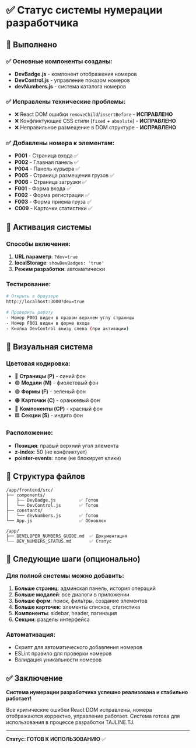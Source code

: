 # ✅ Статус системы нумерации разработчика

## 🎯 Выполнено

### ✅ Основные компоненты созданы:
- **DevBadge.js** - компонент отображения номеров
- **DevControl.js** - управление показом номеров  
- **devNumbers.js** - система каталога номеров

### ✅ Исправлены технические проблемы:
- ❌ React DOM ошибки `removeChild`/`insertBefore` - **ИСПРАВЛЕНО**
- ❌ Конфликтующие CSS стили (`fixed` + `absolute`) - **ИСПРАВЛЕНО** 
- ❌ Неправильное размещение в DOM структуре - **ИСПРАВЛЕНО**

### ✅ Добавлены номера к элементам:
- **P001** - Страница входа ✅ 
- **P002** - Главная панель ✅
- **P004** - Панель курьера ✅
- **P005** - Страница размещения грузов ✅
- **P006** - Страница загрузки ✅
- **F001** - Форма входа ✅
- **F002** - Форма регистрации ✅ 
- **F003** - Форма приема груза ✅
- **C009** - Карточки статистики ✅

## 🚀 Активация системы

### Способы включения:
1. **URL параметр**: `?dev=true`
2. **localStorage**: `showDevBadges: 'true'`
3. **Режим разработки**: автоматически

### Тестирование:
```bash
# Открыть в браузере
http://localhost:3000?dev=true

# Проверить работу
- Номер P001 виден в правом верхнем углу страницы
- Номер F001 виден в форме входа  
- Кнопка DevControl внизу слева (при активации)
```

## 🎨 Визуальная система

### Цветовая кодировка:
- 🔵 **Страницы (P)** - синий фон
- 🟣 **Модали (M)** - фиолетовый фон
- 🟢 **Формы (F)** - зеленый фон
- 🟠 **Карточки (C)** - оранжевый фон
- 🔴 **Компоненты (CP)** - красный фон
- 🟦 **Секции (S)** - индиго фон

### Расположение:
- **Позиция**: правый верхний угол элемента
- **z-index**: 50 (не конфликтует)
- **pointer-events**: none (не блокирует клики)

## 📂 Структура файлов

```
/app/frontend/src/
├── components/
│   ├── DevBadge.js         ✅ Готов
│   └── DevControl.js       ✅ Готов  
├── constants/
│   └── devNumbers.js       ✅ Готов
└── App.js                  ✅ Обновлен

/app/
├── DEVELOPER_NUMBERS_GUIDE.md  ✅ Документация
└── DEV_NUMBERS_STATUS.md       ✅ Статус
```

## 🔄 Следующие шаги (опционально)

### Для полной системы можно добавить:
1. **Больше страниц**: админская панель, история операций
2. **Больше модалей**: все диалоги в приложении
3. **Больше форм**: поиск, фильтры, создание элементов
4. **Больше карточек**: элементы списков, статистика
5. **Компоненты**: sidebar, header, пагинация
6. **Секции**: разделы интерфейса

### Автоматизация:
- Скрипт для автоматического добавления номеров
- ESLint правило для проверки номеров
- Валидация уникальности номеров

## ✅ Заключение

**Система нумерации разработчика успешно реализована и стабильно работает!**

Все критические ошибки React DOM исправлены, номера отображаются корректно, управление работает. Система готова для использования в процессе разработки TAJLINE.TJ.

---

**Статус: ГОТОВ К ИСПОЛЬЗОВАНИЮ** ✅